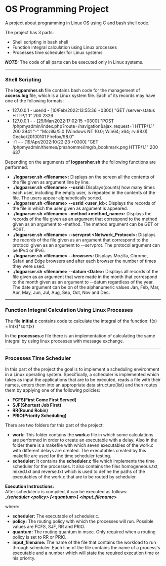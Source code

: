 # OS Programming Project
A project about programming in Linux OS using C and bash shell code.
  
The project has 3 parts:
- Shell scripting in bash shell
- Function integral calculation using Linux processes
- Processes time scheduler for Linux systems
  
***NOTE:*** The code of all parts can be executed only in Linux systems.
___
### Shell Scripting
The **logparsher.sh** file contains bash code for the management of **access.log** file, which is a Linux system file. Each of its records may have one of the following formats:
- 127.0.0.1 - userid - [10/Feb/2022:13:55:36 +0300] "GET /server-status HTTP/1.1" 200 2326
- 127.0.0.1 - - [29/Mar/2022:17:02:15 +0300] "POST /phpmyadmin/index.php?route=/navigation&ajax_request=1 HTTP/1.1" 200 3941 "-" "Mozilla/5.0 (Windows NT 10.0; Win64; x64; rv:98.0) Gecko/20100101 Firefox/98.0"
- ::1 - - [19/Apr/2022:10:22:23 +0300] "GET /phpmyadmin/themes/pmahomme/img/b_bookmark.png HTTP/1.1" 200 637 

Depending on the arguments of **logparsher.sh** the following functions are performed:
- **./logparser.sh &lt;filename&gt;:** Displays on the screen all the contents of the file given as argument line by line.
- **./logparser.sh &lt;filename&gt; --usrid:** Displays(counts) how many times each user, including the empty user, is repeated in the contents of the file. The users appear alphabetically sorted.
- **./logparser.sh &lt;filename&gt; --usrid &lt;user_id&gt;:** Displays the records of the file in which the user given as argument is appeared.
- **./logparser.sh &lt;filename&gt; -method &lt;method_name&gt;:** Displays the records of the file given as an argument that correspond to the method given as an argument to -method. The method argument can be GET or POST.
- **./logparser.sh &lt;filename&gt; --servprot &lt;Network_Protocol&gt;:** Displays the records of the file given as an argument that correspond to the protocol given as an argument to --servprot. The protocol argument can be IPv4 or IPv6.
- **./logparser.sh &lt;filename&gt; --browsers:** Displays Mozilla, Chrome, Safari and Edge browsers and after each browser the number of times they were used.
- **./logparser.sh &lt;filename&gt; --datum &lt;Date&gt;:** Displays all records of the file given as an argument that were made in the month that correspond to the month given as an argument to --datum regardless of the year. The date argument can be on of the alphanumeric values Jan, Feb, Mar, Apr, May, Jun, Jul, Aug, Sep, Oct, Nov and Dec.
___
### Function Integral Calculation Using Linux Processes
The file **initial.c** contains code to calculate the integral of the function:
f(x) = ln(x)*sqrt(x)
  
In the **processes.c** file there is an implementation of calculating the same integral by using linux processes with message exchange.
___
### Processes Time Scheduler
In this part of the project the goal is to implement a scheduling environment in a Linux operating system. Specifically, a scheduler is implemented which takes as input the applications that are to be executed, reads a file with their names, enters them into an appropriate data structure(list) and then routes them by applying one of the following policies:
- **FCFS(First Come First Served)**
- **SJF(Shortest Job First)**
- **RR(Round Robin)**
- **PRIO(Priority Scheduling)**
  
There are two folders for this part of the project:
- **work:** This folder contains the **work.c** file in which some calculations are performed in order to create an executable with a delay. Also in the folder there is a makefile with which seven executables of the work.c with different delays are created. The executables created by this makefile are used for the time scheduler testing.
- **scheduler:** It contains the **scheduler.c** file which implements the time scheduler for the processes. It also contains the files homogeneous.txt, mixed.txt and reverse.txt which is used to define the paths of the executables of the work.c that are to be routed by scheduler.

**Execution Instructions:**  
After scheduler.c is compiled, it can be executed as follows:  
***./scheduler &lt;policy&gt; [&lt;quantum&gt;] &lt;input_filename&gt;***  
  
where:  
- **scheduler:** The executable of scheduler.c.
- **policy:** The routing policy with which the processes will run. Possible values ​​are FCFS, SJF, RR and PRIO.
- **quantum:** The routing quantum in msec. Only required when a routing policy is set to RR or PRIO.
- **input_filename:** The name of the file that contains the workload to run through scheduler. Each line of the file contains the name of a process's executable and a number
which will state the required execution time or his priority.
